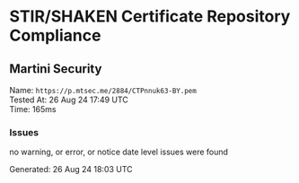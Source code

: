 # STIR/SHAKEN Certificate Repository Compliance

## Martini Security

Name: `https://p.mtsec.me/2884/CTPnnuk63-BY.pem`\
Tested At: 26 Aug 24 17:49 UTC\
Time: 165ms

### Issues

no warning, or error, or notice date level issues were found

Generated: 26 Aug 24 18:03 UTC
